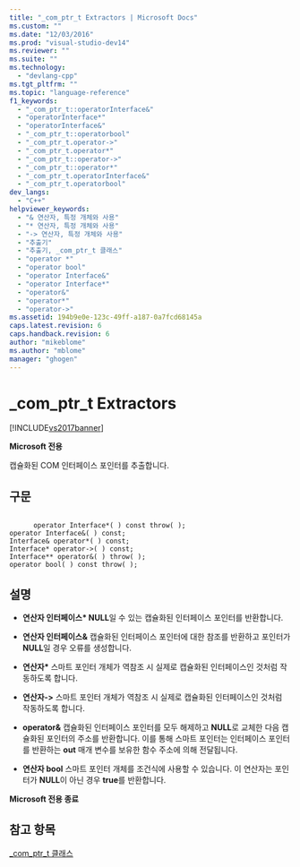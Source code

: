 ```yaml
---
title: "_com_ptr_t Extractors | Microsoft Docs"
ms.custom: ""
ms.date: "12/03/2016"
ms.prod: "visual-studio-dev14"
ms.reviewer: ""
ms.suite: ""
ms.technology: 
  - "devlang-cpp"
ms.tgt_pltfrm: ""
ms.topic: "language-reference"
f1_keywords: 
  - "_com_ptr_t::operatorInterface&"
  - "operatorInterface*"
  - "operatorInterface&"
  - "_com_ptr_t::operatorbool"
  - "_com_ptr_t.operator->"
  - "_com_ptr_t.operator*"
  - "_com_ptr_t::operator->"
  - "_com_ptr_t::operator*"
  - "_com_ptr_t.operatorInterface&"
  - "_com_ptr_t.operatorbool"
dev_langs: 
  - "C++"
helpviewer_keywords: 
  - "& 연산자, 특정 개체와 사용"
  - "* 연산자, 특정 개체와 사용"
  - "-> 연산자, 특정 개체와 사용"
  - "추출기"
  - "추출기, _com_ptr_t 클래스"
  - "operator *"
  - "operator bool"
  - "operator Interface&"
  - "operator Interface*"
  - "operator&"
  - "operator*"
  - "operator->"
ms.assetid: 194b9e0e-123c-49ff-a187-0a7fcd68145a
caps.latest.revision: 6
caps.handback.revision: 6
author: "mikeblome"
ms.author: "mblome"
manager: "ghogen"
---
```

# _com_ptr_t Extractors
[!INCLUDE[vs2017banner](../assembler/inline/includes/vs2017banner.md)]

**Microsoft 전용**  
  
 캡슐화된 COM 인터페이스 포인터를 추출합니다.  
  
## 구문  
  
```  
  
      operator Interface*( ) const throw( );   
operator Interface&( ) const;   
Interface& operator*( ) const;   
Interface* operator->( ) const;   
Interface** operator&( ) throw( );   
operator bool( ) const throw( );  
```  
  
## 설명  
  
-   **연산자 인터페이스\* NULL**일 수 있는 캡슐화된 인터페이스 포인터를 반환합니다.  
  
-   **연산자 인터페이스&** 캡슐화된 인터페이스 포인터에 대한 참조를 반환하고 포인터가 **NULL**일 경우 오류를 생성합니다.  
  
-   **연산자\*** 스마트 포인터 개체가 역참조 시 실제로 캡슐화된 인터페이스인 것처럼 작동하도록 합니다.  
  
-   **연산자\-\>** 스마트 포인터 개체가 역참조 시 실제로 캡슐화된 인터페이스인 것처럼 작동하도록 합니다.  
  
-   **operator&** 캡슐화된 인터페이스 포인터를 모두 해제하고 **NULL**로 교체한 다음 캡슐화된 포인터의 주소를 반환합니다.  이를 통해 스마트 포인터는 인터페이스 포인터를 반환하는 **out** 매개 변수를 보유한 함수 주소에 의해 전달됩니다.  
  
-   **연산자 bool** 스마트 포인터 개체를 조건식에 사용할 수 있습니다.  이 연산자는 포인터가 **NULL**이 아닌 경우 **true**를 반환합니다.  
  
 **Microsoft 전용 종료**  
  
## 참고 항목  
 [\_com\_ptr\_t 클래스](../cpp/com-ptr-t-class.md)